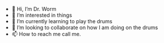 - 👋 Hi, I’m Dr. Worm
- 👀 I’m interested in things
- 🌱 I’m currently learning to play the drums
- 💞️ I’m looking to collaborate on how I am doing on the drums
- 📫 How to reach me call me.

<!---
GCCREATES/GCCREATES is a ✨ special ✨ repository because its `README.md` (this file) appears on your GitHub profile.
You can click the Preview link to take a look at your changes.
--->

